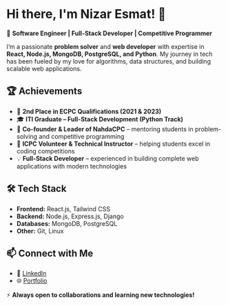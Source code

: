 # Hi there, I'm Nizar Esmat! 👋  

🚀 **Software Engineer | Full-Stack Developer | Competitive Programmer**  

I’m a passionate **problem solver** and **web developer** with expertise in **React, Node.js, MongoDB, PostgreSQL, and Python**.
My journey in tech has been fueled by my love for algorithms, data structures, and building scalable web applications.  

## 🏆 Achievements  
- 🥈 **2nd Place in ECPC Qualifications (2021 & 2023)**  
- 🎓 **ITI Graduate – Full-Stack Development (Python Track)**  
- 🎯 **Co-founder & Leader of NahdaCPC** – mentoring students in problem-solving and competitive programming  
- 🏅 **ICPC Volunteer & Technical Instructor** – helping students excel in coding competitions  
- 💡 **Full-Stack Developer** – experienced in building complete web applications with modern technologies  

## 🛠 Tech Stack  
- **Frontend:** React.js, Tailwind CSS  
- **Backend:** Node.js, Express.js, Django  
- **Databases:** MongoDB, PostgreSQL  
- **Other:**  Git, Linux  

## 📫 Connect with Me  
- 💼 [LinkedIn](https://www.linkedin.com/in/nizar-esmat-259690198/)  
- 🌐 [Portfolio](https://portofilo-psi.vercel.app/)   

⚡ **Always open to collaborations and learning new technologies!**

